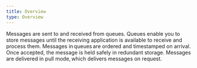 ```yaml
---
title: Overview
type: Overview
---
```


Messages are sent to and received from queues. Queues enable you to store messages until the receiving application is available to receive and process them.
Messages in queues are ordered and timestamped on arrival. Once accepted, the message is held safely in redundant storage. Messages are delivered in pull mode, which delivers messages on request.